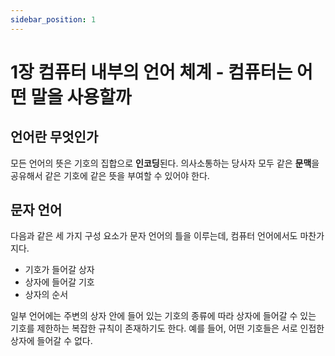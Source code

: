 ```yaml
---
sidebar_position: 1
---
```


# 1장 컴퓨터 내부의 언어 체계 - 컴퓨터는 어떤 말을 사용할까

## 언어란 무엇인가

모든 언어의 뜻은 기호의 집합으로 **인코딩**된다. 의사소통하는 당사자 모두 같은 **문맥**을 공유해서 같은 기호에 같은 뜻을 부여할 수 있어야 한다.

## 문자 언어

다음과 같은 세 가지 구성 요소가 문자 언어의 틀을 이루는데, 컴퓨터 언어에서도 마찬가지다.

- 기호가 들어갈 상자
- 상자에 들어갈 기호
- 상자의 순서

일부 언어에는 주변의 상자 안에 들어 있는 기호의 종류에 따라 상자에 들어갈 수 있는 기호를 제한하는 복잡한 규칙이 존재하기도 한다. 예를 들어, 어떤 기호들은 서로 인접한 상자에 들어갈 수 없다.
